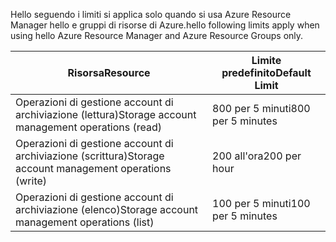 <span data-ttu-id="b2985-101">Hello seguendo i limiti si applica solo quando si usa Azure Resource Manager hello e gruppi di risorse di Azure.</span><span class="sxs-lookup"><span data-stu-id="b2985-101">hello following limits apply when using hello Azure Resource Manager and Azure Resource Groups only.</span></span>

| <span data-ttu-id="b2985-102">Risorsa</span><span class="sxs-lookup"><span data-stu-id="b2985-102">Resource</span></span> | <span data-ttu-id="b2985-103">Limite predefinito</span><span class="sxs-lookup"><span data-stu-id="b2985-103">Default Limit</span></span> |
| --- | --- |
| <span data-ttu-id="b2985-104">Operazioni di gestione account di archiviazione (lettura)</span><span class="sxs-lookup"><span data-stu-id="b2985-104">Storage account management operations (read)</span></span> |<span data-ttu-id="b2985-105">800 per 5 minuti</span><span class="sxs-lookup"><span data-stu-id="b2985-105">800 per 5 minutes</span></span> |
| <span data-ttu-id="b2985-106">Operazioni di gestione account di archiviazione (scrittura)</span><span class="sxs-lookup"><span data-stu-id="b2985-106">Storage account management operations (write)</span></span> |<span data-ttu-id="b2985-107">200 all'ora</span><span class="sxs-lookup"><span data-stu-id="b2985-107">200 per hour</span></span> |
| <span data-ttu-id="b2985-108">Operazioni di gestione account di archiviazione (elenco)</span><span class="sxs-lookup"><span data-stu-id="b2985-108">Storage account management operations (list)</span></span> |<span data-ttu-id="b2985-109">100 per 5 minuti</span><span class="sxs-lookup"><span data-stu-id="b2985-109">100 per 5 minutes</span></span> |

